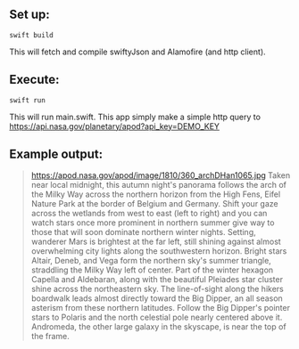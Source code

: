 ## Set up:

```
swift build
```
This will fetch and compile swiftyJson and Alamofire (and http client). 

## Execute:
```
swift run
```
This will run main.swift. This app simply make a simple http query to https://api.nasa.gov/planetary/apod?api_key=DEMO_KEY


## Example output:

>https://apod.nasa.gov/apod/image/1810/360_archDHan1065.jpg
>Taken near local midnight, this autumn night's panorama follows the arch of the Milky Way across the northern horizon from the High Fens, Eifel Nature Park at the border of Belgium and Germany. Shift your gaze across the wetlands from west to east (left to right) and you can watch stars once more prominent in northern summer give way to those that will soon dominate northern winter nights. Setting, wanderer Mars is brightest at the far left, still shining against almost overwhelming city lights along the southwestern horizon. Bright stars Altair, Deneb, and Vega form the northern sky's summer triangle, straddling the Milky Way left of center. Part of the winter hexagon Capella and Aldebaran, along with the beautiful Pleiades star cluster shine across the northeastern sky. The line-of-sight along the hikers boardwalk leads almost directly toward the Big Dipper, an all season asterism from these northern latitudes. Follow the Big Dipper's pointer stars to Polaris and the north celestial pole nearly centered above it. Andromeda, the other large galaxy in the skyscape, is near the top of the frame.
